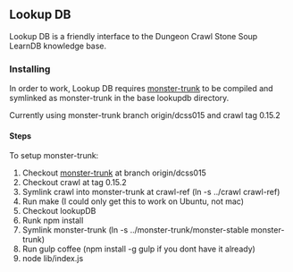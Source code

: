 ## Lookup DB

Lookup DB is a friendly interface to the Dungeon Crawl Stone Soup LearnDB knowledge base.

### Installing
In order to work, Lookup DB requires [monster-trunk](http://s-z.org/neil/git/?p=monster-trunk.git;a=summary) to be compiled and symlinked as monster-trunk in the base lookupdb directory.

Currently using monster-trunk branch origin/dcss015 and crawl tag 0.15.2


#### Steps
To setup monster-trunk:

1. Checkout [monster-trunk](http://s-z.org/neil/git/?p=monster-trunk.git;a=summary) at branch origin/dcss015
2. Checkout crawl at tag 0.15.2
3. Symlink crawl into monster-trunk at crawl-ref (ln -s ../crawl crawl-ref)
4. Run make (I could only get this to work on Ubuntu, not mac)
5. Checkout lookupDB
6. Runk npm install
7. Symlink monster-trunk (ln -s ../monster-trunk/monster-stable monster-trunk)
8. Run gulp coffee (npm install -g gulp if you dont have it already)
9. node lib/index.js 
